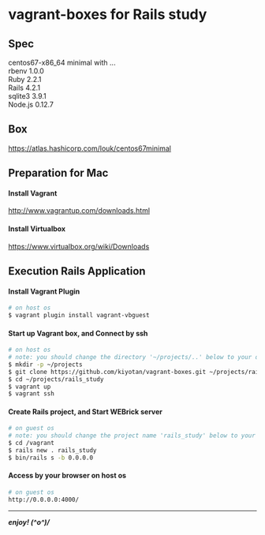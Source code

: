 # vagrant-boxes for Rails study

## Spec
centos67-x86_64 minimal with ...  
rbenv 1.0.0  
Ruby 2.2.1  
Rails 4.2.1  
sqlite3 3.9.1  
Node.js 0.12.7  

## Box
https://atlas.hashicorp.com/louk/centos67minimal  

## Preparation for Mac

#### Install Vagrant
http://www.vagrantup.com/downloads.html

#### Install Virtualbox
https://www.virtualbox.org/wiki/Downloads

## Execution Rails Application

#### Install Vagrant Plugin
```sh
# on host os
$ vagrant plugin install vagrant-vbguest
```

#### Start up Vagrant box, and Connect by ssh
```sh
# on host os
# note: you should change the directory '~/projects/..' below to your directories
$ mkdir -p ~/projects
$ git clone https://github.com/kiyotan/vagrant-boxes.git ~/projects/rails_study
$ cd ~/projects/rails_study
$ vagrant up
$ vagrant ssh
```

#### Create Rails project, and Start WEBrick server
```sh
# on guest os
# note: you should change the project name 'rails_study' below to your project
$ cd /vagrant
$ rails new . rails_study
$ bin/rails s -b 0.0.0.0
```

#### Access by your browser on host os
```sh
# on guest os
http://0.0.0.0:4000/
```

---

**_enjoy! (^o^)/_**


